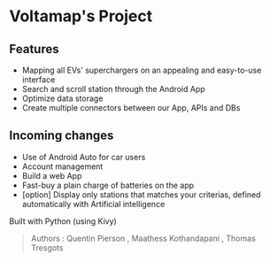 # Voltamap's Project

## Features
- Mapping all EVs' superchargers on an appealing and easy-to-use interface
- Search and scroll station through the Android App
- Optimize data storage 
- Create multiple connectors between our App, APIs and DBs

## Incoming changes
- Use of Android Auto for car users
- Account management
- Build a web App
- Fast-buy a plain charge of batteries on the app
- [option] Display only stations that matches your criterias, defined automatically with Artificial intelligence



Built with Python (using Kivy)



> Authors : Quentin Pierson , Maathess Kothandapani , Thomas Tresgots
